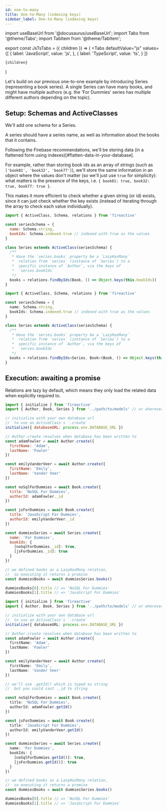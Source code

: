 ```yaml
---
id: one-to-many
title: One-to-Many (indexing keys)
sidebar_label: One-to-Many (indexing keys)
---
```


import useBaseUrl from '@docusaurus/useBaseUrl';
import Tabs from '@theme/Tabs';
import TabItem from '@theme/TabItem';

export const JsTsTabs = ({ children }) => (
  <Tabs
    defaultValue="js"
    values={[
      { label: 'JavaScript', value: 'js', },
      { label: 'TypeScript', value: 'ts', }
    ]}
  >
    {children}
  </Tabs>
)

Let's build on our previous one-to-one example by introducing Series (representing a book series). A single Series can have many books, and might have multiple authors (e.g. the 'For Dummies' series has multiple different authors depending on the topic).

## Setup: Schemas and ActiveClasses

We'll add one schema for a Series.

A series should have a series name, as well as information about the books that it contains.

Following the Firebase recommendations, we'll be storing data (in a flattened form using indexes)[#flatten-data-in-your-database].

For example, rather than storing book ids as an array of strings (such as `['book01', 'book32', 'book77']`), we'll store the same information in an object where the values don't matter (so we'll just use `true` for simplicity): what matters is the presence of the keys, i.e. `{ book01: true, book32: true, book77: true }`.

This makes it more efficient to check whether a given string (or id) exists, since it can just check whether the key exists (instead of iterating through the array to check each value individually).

<JsTsTabs>
<TabItem value="js">

```js
import { ActiveClass, Schema, relations } from 'fireactive'

const seriesSchema = {
  name: Schema.string,
  bookIds: Schema.indexed.true // indexed with true as the values
}

class Series extends ActiveClass(seriesSchema) {
  /**
   * Have the `series.books` property be a `LazyHasMany`
   *  relation from `series` (instance of `Series`) to a
   *  specific instance of `Author`, via the keys of
   *  `series.bookIds`
   */
  books = relations.findByIds(Book, () => Object.keys(this.bookIds))
}
```

</TabItem>
<TabItem value="ts">

```ts
import { ActiveClass, Schema, relations } from 'fireactive'

const seriesSchema = {
  name: Schema.string,
  bookIds: Schema.indexed.true // indexed with true as the values
}

class Series extends ActiveClass(seriesSchema) {
  /**
   * Have the `series.books` property be a `LazyHasMany`
   *  relation from `series` (instance of `Series`) to a
   *  specific instance of `Author`, via the keys of
   *  `series.bookIds`
   */
  books = relations.findByIds<Series, Book>(Book, () => Object.keys(this.bookIds))
}
```

</TabItem>
</JsTsTabs>

## Execution: awaiting a promise

Relations are lazy by default, which means they only load the related data when explicitly required to. 

<JsTsTabs>
<TabItem value="js">

```js
import { initialize } from 'fireactive'
import { Author, Book, Series } from '../path/to/models' // or wherever

// initialize with your own database url
//  to use an ActiveClass's `.create` 
initialize({ databaseURL: process.env.DATABASE_URL })

// Author.create resolves when database has been written to
const adamFowler = await Author.create({
  firstName: 'Adam',
  lastName: 'Fowler'
})

const emilyVanderVeer = await Author.create({
  firstName: 'Emily',
  lastName: 'Vander Veer'
})

const noSqlForDummies = await Book.create({
  title: 'NoSQL For Dummies',
  authorId: adamFowler._id
})

const jsForDummies = await Book.create({
  title: 'JavaScript For Dummies',
  authorId: emilyVanderVeer._id
})

const dummiesSeries = await Series.create({
  name: 'For Dummies',
  bookIds: {
    [noSqlForDummies._id]: true,
    [jsForDummies._id]: true
  }
})

// we defined books as a LazyHasMany relation,
//  so executing it returns a promise
const dummiesBooks = await dummiesSeries.books()

dummiesBooks[0].title // => 'NoSQL For Dummies'
dummiesBooks[1].title // => 'JavaScript For Dummies'
```

</TabItem>
<TabItem value="ts">

```ts
import { initialize } from 'fireactive'
import { Author, Book, Series } from '../path/to/models' // or wherever

// initialize with your own database url
//  to use an ActiveClass's `.create` 
initialize({ databaseURL: process.env.DATABASE_URL })

// Author.create resolves when database has been written to
const adamFowler = await Author.create({
  firstName: 'Adam',
  lastName: 'Fowler'
})

const emilyVanderVeer = await Author.create({
  firstName: 'Emily',
  lastName: 'Vander Veer'
})

// we'll use .getId() which is typed as string
//  but you could cast ._id to string

const noSqlForDummies = await Book.create({
  title: 'NoSQL For Dummies',
  authorId: adamFowler.getId()
})

const jsForDummies = await Book.create({
  title: 'JavaScript For Dummies',
  authorId: emilyVanderVeer.getId()
})

const dummiesSeries = await Series.create({
  name: 'For Dummies',
  bookIds: {
    [noSqlForDummies.getId()]: true,
    [jsForDummies.getId()]: true
  }
})

// we defined books as a LazyHasMany relation,
//  so executing it returns a promise
const dummiesBooks = await dummiesSeries.books()

dummiesBooks[0].title // => 'NoSQL For Dummies'
dummiesBooks[1].title // => 'JavaScript For Dummies'
```

</TabItem>
</JsTsTabs>

